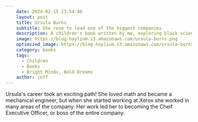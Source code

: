 ```yaml
---
    date: 2024-02-15 23:54:40
    layout: post
    title: Ursula Burns
    subtitle: She rose to lead one of the biggest companies
    description: A children's book written by me, exploring black scientists, inventors, and technologists.
    image: https://blog-haylium.s3.amazonaws.com/ursula-burns.png
    optimized_image: https://blog-haylium.s3.amazonaws.com/ursula-burns.png
    category: books
    tags:
      - Children
      - Books
      - Bright Minds, Bold Dreams
    author: jeff
---
```


Ursula's career took an exciting path! She loved math and became a mechanical engineer, but when she started working at Xerox she worked in many areas of the company.
Her work led her to becoming the Cheif Executive Officer, or boss of the entire company.

